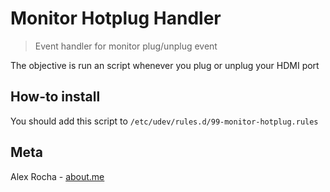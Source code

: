 # Monitor Hotplug Handler
> Event handler for monitor plug/unplug event

The objective is run an script whenever you plug or unplug your HDMI port

## How-to install

You should add this script to `/etc/udev/rules.d/99-monitor-hotplug.rules`

## Meta

Alex Rocha - [about.me](http://about.me/alex.rochas)
